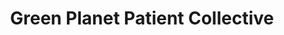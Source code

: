 ---
title: "Green Planet Patient Collective"
url: /ann-arbor/green-planet-patient-collective/
shop: Hanf
---